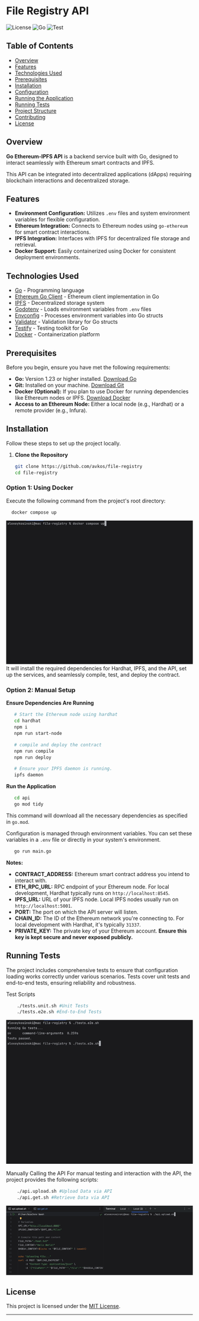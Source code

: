 # File Registry API

![License](https://img.shields.io/badge/license-MIT-blue.svg)
![Go](https://img.shields.io/badge/go-1.23-blue.svg)
![Test](https://img.shields.io/badge/tests-passing-brightgreen.svg)

## Table of Contents

- [Overview](#overview)
- [Features](#features)
- [Technologies Used](#technologies-used)
- [Prerequisites](#prerequisites)
- [Installation](#installation)
- [Configuration](#configuration)
- [Running the Application](#running-the-application)
- [Running Tests](#running-tests)
- [Project Structure](#project-structure)
- [Contributing](#contributing)
- [License](#license)

## Overview

**Go Ethereum-IPFS API** is a backend service built with Go, designed to interact seamlessly with Ethereum smart contracts and IPFS.

This API can be integrated into decentralized applications (dApps) requiring blockchain interactions and decentralized storage.

## Features

- **Environment Configuration:** Utilizes `.env` files and system environment variables for flexible configuration.
- **Ethereum Integration:** Connects to Ethereum nodes using `go-ethereum` for smart contract interactions.
- **IPFS Integration:** Interfaces with IPFS for decentralized file storage and retrieval.
- **Docker Support:** Easily containerized using Docker for consistent deployment environments.

## Technologies Used

- [Go](https://golang.org/) - Programming language
- [Ethereum Go Client](https://github.com/ethereum/go-ethereum) - Ethereum client implementation in Go
- [IPFS](https://ipfs.io/) - Decentralized storage system
- [Godotenv](https://github.com/joho/godotenv) - Loads environment variables from `.env` files
- [Envconfig](https://github.com/kelseyhightower/envconfig) - Processes environment variables into Go structs
- [Validator](https://github.com/go-playground/validator) - Validation library for Go structs
- [Testify](https://github.com/stretchr/testify) - Testing toolkit for Go
- [Docker](https://www.docker.com/) - Containerization platform

## Prerequisites

Before you begin, ensure you have met the following requirements:

- **Go:** Version 1.23 or higher installed. [Download Go](https://golang.org/dl/)
- **Git:** Installed on your machine. [Download Git](https://git-scm.com/downloads)
- **Docker (Optional):** If you plan to use Docker for running dependencies like Ethereum nodes or IPFS. [Download Docker](https://www.docker.com/get-started)
- **Access to an Ethereum Node:** Either a local node (e.g., Hardhat) or a remote provider (e.g., Infura).

## Installation

Follow these steps to set up the project locally.

1. **Clone the Repository**

   ```bash
   git clone https://github.com/avkos/file-registry
   cd file-registry
   ```


### Option 1: Using Docker

Execute the following command from the project's root directory:

```bash
  docker compose up
```
![Docker compose](assets/composer.gif)
It will install the required dependencies for Hardhat, IPFS, and the API, set up the services, and seamlessly compile, test, and deploy the contract.

### Option 2: Manual Setup

**Ensure Dependencies Are Running**
```bash
   # Start the Ethereum node using hardhat
   cd hardhat
   npm i
   npm run start-node
```

```bash
   # compile and deploy the contract
   npm run compile
   npm run deploy
```
```bash
   # Ensure your IPFS daemon is running.
   ipfs daemon
```
**Run the Application**

```bash
   cd api
   go mod tidy
```
This command will download all the necessary dependencies as specified in `go.mod`.

Configuration is managed through environment variables. You can set these variables in a `.env` file or directly in your system's environment.

```bash
   go run main.go
```


**Notes:**
- **CONTRACT_ADDRESS:** Ethereum smart contract address you intend to interact with.
- **ETH_RPC_URL:** RPC endpoint of your Ethereum node. For local development, Hardhat typically runs on `http://localhost:8545`.
- **IPFS_URL:** URL of your IPFS node. Local IPFS nodes usually run on `http://localhost:5001`.
- **PORT:** The port on which the API server will listen.
- **CHAIN_ID:** The ID of the Ethereum network you're connecting to. For local development with Hardhat, it's typically `31337`.
- **PRIVATE_KEY:** The private key of your Ethereum account. **Ensure this key is kept secure and never exposed publicly.**


## Running Tests
The project includes comprehensive tests to ensure that configuration loading works correctly under various scenarios. Tests cover unit tests and end-to-end tests, ensuring reliability and robustness.

Test Scripts
```bash
    ./tests.unit.sh #Unit Tests
    ./tests.e2e.sh #End-to-End Tests
```
![Tests](assets/tests.gif)



Manually Calling the API
For manual testing and interaction with the API, the project provides the following scripts:
```bash
    ./api.upload.sh #Upload Data via API
    ./api.get.sh #Retrieve Data via API
```
![API Upload](assets/api.gif)

## License

This project is licensed under the [MIT License](LICENSE).

---
